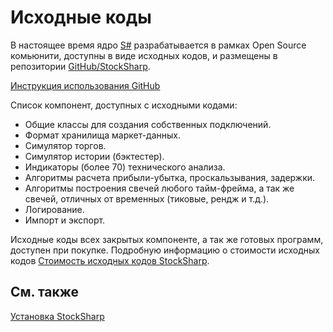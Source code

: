 # Исходные коды

В настоящее время ядро [S\#](StockSharpAbout.md) разрабатывается в рамках Open Source комьюнити, доступны в виде исходных кодов, и размещены в репозитории [GitHub\/StockSharp](https://github.com/StockSharp/StockSharp). 

[Инструкция использования GitHub](https://stocksharp.ru/forum/4848/rukovodstvo-po-github/)

Список компонент, доступных с исходными кодами:

- Общие классы для создания собственных подключений.
- Формат хранилища маркет\-данных.
- Симулятор торгов.
- Симулятор истории (бэктестер).
- Индикаторы (более 70) технического анализа.
- Алгоритмы расчета прибыли\-убытка, проскальзывания, задержки.
- Алгоритмы построения свечей любого тайм\-фрейма, а так же свечей, отличных от временных (тиковые, рендж и т.д.).
- Логирование.
- Импорт и экспорт.

Исходные коды всех закрытых компоненте, а так же готовых программ, доступен при покупке. Подробную информацию о стоимости исходных кодов [Стоимость исходных кодов StockSharp](https://stocksharp.ru/products/pricing/#sources). 

## См. также

[Установка StockSharp](StockSharpInstall.md)
